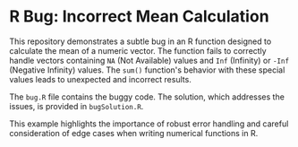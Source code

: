 # R Bug: Incorrect Mean Calculation

This repository demonstrates a subtle bug in an R function designed to calculate the mean of a numeric vector. The function fails to correctly handle vectors containing `NA` (Not Available) values and `Inf` (Infinity) or `-Inf` (Negative Infinity) values.  The `sum()` function's behavior with these special values leads to unexpected and incorrect results.

The `bug.R` file contains the buggy code.  The solution, which addresses the issues, is provided in `bugSolution.R`.

This example highlights the importance of robust error handling and careful consideration of edge cases when writing numerical functions in R.
